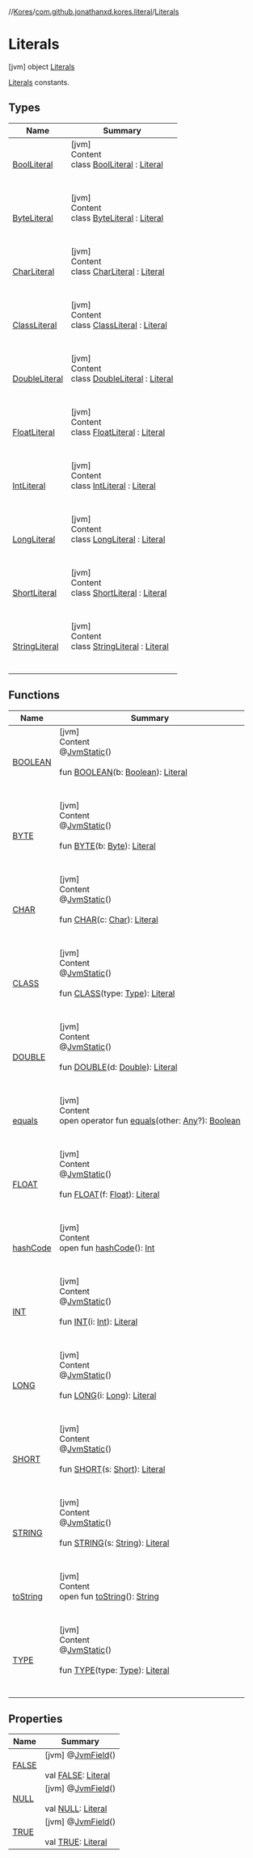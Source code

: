//[Kores](../../index.md)/[com.github.jonathanxd.kores.literal](../index.md)/[Literals](index.md)



# Literals  
 [jvm] object [Literals](index.md)

[Literals](../-literal/index.md) constants.

   


## Types  
  
|  Name|  Summary| 
|---|---|
| <a name="com.github.jonathanxd.kores.literal/Literals.BoolLiteral///PointingToDeclaration/"></a>[BoolLiteral](-bool-literal/index.md)| <a name="com.github.jonathanxd.kores.literal/Literals.BoolLiteral///PointingToDeclaration/"></a>[jvm]  <br>Content  <br>class [BoolLiteral](-bool-literal/index.md) : [Literal](../-literal/index.md)  <br><br><br>
| <a name="com.github.jonathanxd.kores.literal/Literals.ByteLiteral///PointingToDeclaration/"></a>[ByteLiteral](-byte-literal/index.md)| <a name="com.github.jonathanxd.kores.literal/Literals.ByteLiteral///PointingToDeclaration/"></a>[jvm]  <br>Content  <br>class [ByteLiteral](-byte-literal/index.md) : [Literal](../-literal/index.md)  <br><br><br>
| <a name="com.github.jonathanxd.kores.literal/Literals.CharLiteral///PointingToDeclaration/"></a>[CharLiteral](-char-literal/index.md)| <a name="com.github.jonathanxd.kores.literal/Literals.CharLiteral///PointingToDeclaration/"></a>[jvm]  <br>Content  <br>class [CharLiteral](-char-literal/index.md) : [Literal](../-literal/index.md)  <br><br><br>
| <a name="com.github.jonathanxd.kores.literal/Literals.ClassLiteral///PointingToDeclaration/"></a>[ClassLiteral](-class-literal/index.md)| <a name="com.github.jonathanxd.kores.literal/Literals.ClassLiteral///PointingToDeclaration/"></a>[jvm]  <br>Content  <br>class [ClassLiteral](-class-literal/index.md) : [Literal](../-literal/index.md)  <br><br><br>
| <a name="com.github.jonathanxd.kores.literal/Literals.DoubleLiteral///PointingToDeclaration/"></a>[DoubleLiteral](-double-literal/index.md)| <a name="com.github.jonathanxd.kores.literal/Literals.DoubleLiteral///PointingToDeclaration/"></a>[jvm]  <br>Content  <br>class [DoubleLiteral](-double-literal/index.md) : [Literal](../-literal/index.md)  <br><br><br>
| <a name="com.github.jonathanxd.kores.literal/Literals.FloatLiteral///PointingToDeclaration/"></a>[FloatLiteral](-float-literal/index.md)| <a name="com.github.jonathanxd.kores.literal/Literals.FloatLiteral///PointingToDeclaration/"></a>[jvm]  <br>Content  <br>class [FloatLiteral](-float-literal/index.md) : [Literal](../-literal/index.md)  <br><br><br>
| <a name="com.github.jonathanxd.kores.literal/Literals.IntLiteral///PointingToDeclaration/"></a>[IntLiteral](-int-literal/index.md)| <a name="com.github.jonathanxd.kores.literal/Literals.IntLiteral///PointingToDeclaration/"></a>[jvm]  <br>Content  <br>class [IntLiteral](-int-literal/index.md) : [Literal](../-literal/index.md)  <br><br><br>
| <a name="com.github.jonathanxd.kores.literal/Literals.LongLiteral///PointingToDeclaration/"></a>[LongLiteral](-long-literal/index.md)| <a name="com.github.jonathanxd.kores.literal/Literals.LongLiteral///PointingToDeclaration/"></a>[jvm]  <br>Content  <br>class [LongLiteral](-long-literal/index.md) : [Literal](../-literal/index.md)  <br><br><br>
| <a name="com.github.jonathanxd.kores.literal/Literals.ShortLiteral///PointingToDeclaration/"></a>[ShortLiteral](-short-literal/index.md)| <a name="com.github.jonathanxd.kores.literal/Literals.ShortLiteral///PointingToDeclaration/"></a>[jvm]  <br>Content  <br>class [ShortLiteral](-short-literal/index.md) : [Literal](../-literal/index.md)  <br><br><br>
| <a name="com.github.jonathanxd.kores.literal/Literals.StringLiteral///PointingToDeclaration/"></a>[StringLiteral](-string-literal/index.md)| <a name="com.github.jonathanxd.kores.literal/Literals.StringLiteral///PointingToDeclaration/"></a>[jvm]  <br>Content  <br>class [StringLiteral](-string-literal/index.md) : [Literal](../-literal/index.md)  <br><br><br>


## Functions  
  
|  Name|  Summary| 
|---|---|
| <a name="com.github.jonathanxd.kores.literal/Literals/BOOLEAN/#kotlin.Boolean/PointingToDeclaration/"></a>[BOOLEAN](-b-o-o-l-e-a-n.md)| <a name="com.github.jonathanxd.kores.literal/Literals/BOOLEAN/#kotlin.Boolean/PointingToDeclaration/"></a>[jvm]  <br>Content  <br>@[JvmStatic](https://kotlinlang.org/api/latest/jvm/stdlib/kotlin.jvm/-jvm-static/index.html)()  <br>  <br>fun [BOOLEAN](-b-o-o-l-e-a-n.md)(b: [Boolean](https://kotlinlang.org/api/latest/jvm/stdlib/kotlin/-boolean/index.html)): [Literal](../-literal/index.md)  <br><br><br>
| <a name="com.github.jonathanxd.kores.literal/Literals/BYTE/#kotlin.Byte/PointingToDeclaration/"></a>[BYTE](-b-y-t-e.md)| <a name="com.github.jonathanxd.kores.literal/Literals/BYTE/#kotlin.Byte/PointingToDeclaration/"></a>[jvm]  <br>Content  <br>@[JvmStatic](https://kotlinlang.org/api/latest/jvm/stdlib/kotlin.jvm/-jvm-static/index.html)()  <br>  <br>fun [BYTE](-b-y-t-e.md)(b: [Byte](https://kotlinlang.org/api/latest/jvm/stdlib/kotlin/-byte/index.html)): [Literal](../-literal/index.md)  <br><br><br>
| <a name="com.github.jonathanxd.kores.literal/Literals/CHAR/#kotlin.Char/PointingToDeclaration/"></a>[CHAR](-c-h-a-r.md)| <a name="com.github.jonathanxd.kores.literal/Literals/CHAR/#kotlin.Char/PointingToDeclaration/"></a>[jvm]  <br>Content  <br>@[JvmStatic](https://kotlinlang.org/api/latest/jvm/stdlib/kotlin.jvm/-jvm-static/index.html)()  <br>  <br>fun [CHAR](-c-h-a-r.md)(c: [Char](https://kotlinlang.org/api/latest/jvm/stdlib/kotlin/-char/index.html)): [Literal](../-literal/index.md)  <br><br><br>
| <a name="com.github.jonathanxd.kores.literal/Literals/CLASS/#java.lang.reflect.Type/PointingToDeclaration/"></a>[CLASS](-c-l-a-s-s.md)| <a name="com.github.jonathanxd.kores.literal/Literals/CLASS/#java.lang.reflect.Type/PointingToDeclaration/"></a>[jvm]  <br>Content  <br>@[JvmStatic](https://kotlinlang.org/api/latest/jvm/stdlib/kotlin.jvm/-jvm-static/index.html)()  <br>  <br>fun [CLASS](-c-l-a-s-s.md)(type: [Type](https://docs.oracle.com/javase/8/docs/api/java/lang/reflect/Type.html)): [Literal](../-literal/index.md)  <br><br><br>
| <a name="com.github.jonathanxd.kores.literal/Literals/DOUBLE/#kotlin.Double/PointingToDeclaration/"></a>[DOUBLE](-d-o-u-b-l-e.md)| <a name="com.github.jonathanxd.kores.literal/Literals/DOUBLE/#kotlin.Double/PointingToDeclaration/"></a>[jvm]  <br>Content  <br>@[JvmStatic](https://kotlinlang.org/api/latest/jvm/stdlib/kotlin.jvm/-jvm-static/index.html)()  <br>  <br>fun [DOUBLE](-d-o-u-b-l-e.md)(d: [Double](https://kotlinlang.org/api/latest/jvm/stdlib/kotlin/-double/index.html)): [Literal](../-literal/index.md)  <br><br><br>
| <a name="kotlin/Any/equals/#kotlin.Any?/PointingToDeclaration/"></a>[equals](../../com.github.jonathanxd.kores.util/-simple-resolver/index.md#%5Bkotlin%2FAny%2Fequals%2F%23kotlin.Any%3F%2FPointingToDeclaration%2F%5D%2FFunctions%2F-1211764316)| <a name="kotlin/Any/equals/#kotlin.Any?/PointingToDeclaration/"></a>[jvm]  <br>Content  <br>open operator fun [equals](../../com.github.jonathanxd.kores.util/-simple-resolver/index.md#%5Bkotlin%2FAny%2Fequals%2F%23kotlin.Any%3F%2FPointingToDeclaration%2F%5D%2FFunctions%2F-1211764316)(other: [Any](https://kotlinlang.org/api/latest/jvm/stdlib/kotlin/-any/index.html)?): [Boolean](https://kotlinlang.org/api/latest/jvm/stdlib/kotlin/-boolean/index.html)  <br><br><br>
| <a name="com.github.jonathanxd.kores.literal/Literals/FLOAT/#kotlin.Float/PointingToDeclaration/"></a>[FLOAT](-f-l-o-a-t.md)| <a name="com.github.jonathanxd.kores.literal/Literals/FLOAT/#kotlin.Float/PointingToDeclaration/"></a>[jvm]  <br>Content  <br>@[JvmStatic](https://kotlinlang.org/api/latest/jvm/stdlib/kotlin.jvm/-jvm-static/index.html)()  <br>  <br>fun [FLOAT](-f-l-o-a-t.md)(f: [Float](https://kotlinlang.org/api/latest/jvm/stdlib/kotlin/-float/index.html)): [Literal](../-literal/index.md)  <br><br><br>
| <a name="kotlin/Any/hashCode/#/PointingToDeclaration/"></a>[hashCode](../../com.github.jonathanxd.kores.util/-simple-resolver/index.md#%5Bkotlin%2FAny%2FhashCode%2F%23%2FPointingToDeclaration%2F%5D%2FFunctions%2F-1211764316)| <a name="kotlin/Any/hashCode/#/PointingToDeclaration/"></a>[jvm]  <br>Content  <br>open fun [hashCode](../../com.github.jonathanxd.kores.util/-simple-resolver/index.md#%5Bkotlin%2FAny%2FhashCode%2F%23%2FPointingToDeclaration%2F%5D%2FFunctions%2F-1211764316)(): [Int](https://kotlinlang.org/api/latest/jvm/stdlib/kotlin/-int/index.html)  <br><br><br>
| <a name="com.github.jonathanxd.kores.literal/Literals/INT/#kotlin.Int/PointingToDeclaration/"></a>[INT](-i-n-t.md)| <a name="com.github.jonathanxd.kores.literal/Literals/INT/#kotlin.Int/PointingToDeclaration/"></a>[jvm]  <br>Content  <br>@[JvmStatic](https://kotlinlang.org/api/latest/jvm/stdlib/kotlin.jvm/-jvm-static/index.html)()  <br>  <br>fun [INT](-i-n-t.md)(i: [Int](https://kotlinlang.org/api/latest/jvm/stdlib/kotlin/-int/index.html)): [Literal](../-literal/index.md)  <br><br><br>
| <a name="com.github.jonathanxd.kores.literal/Literals/LONG/#kotlin.Long/PointingToDeclaration/"></a>[LONG](-l-o-n-g.md)| <a name="com.github.jonathanxd.kores.literal/Literals/LONG/#kotlin.Long/PointingToDeclaration/"></a>[jvm]  <br>Content  <br>@[JvmStatic](https://kotlinlang.org/api/latest/jvm/stdlib/kotlin.jvm/-jvm-static/index.html)()  <br>  <br>fun [LONG](-l-o-n-g.md)(i: [Long](https://kotlinlang.org/api/latest/jvm/stdlib/kotlin/-long/index.html)): [Literal](../-literal/index.md)  <br><br><br>
| <a name="com.github.jonathanxd.kores.literal/Literals/SHORT/#kotlin.Short/PointingToDeclaration/"></a>[SHORT](-s-h-o-r-t.md)| <a name="com.github.jonathanxd.kores.literal/Literals/SHORT/#kotlin.Short/PointingToDeclaration/"></a>[jvm]  <br>Content  <br>@[JvmStatic](https://kotlinlang.org/api/latest/jvm/stdlib/kotlin.jvm/-jvm-static/index.html)()  <br>  <br>fun [SHORT](-s-h-o-r-t.md)(s: [Short](https://kotlinlang.org/api/latest/jvm/stdlib/kotlin/-short/index.html)): [Literal](../-literal/index.md)  <br><br><br>
| <a name="com.github.jonathanxd.kores.literal/Literals/STRING/#kotlin.String/PointingToDeclaration/"></a>[STRING](-s-t-r-i-n-g.md)| <a name="com.github.jonathanxd.kores.literal/Literals/STRING/#kotlin.String/PointingToDeclaration/"></a>[jvm]  <br>Content  <br>@[JvmStatic](https://kotlinlang.org/api/latest/jvm/stdlib/kotlin.jvm/-jvm-static/index.html)()  <br>  <br>fun [STRING](-s-t-r-i-n-g.md)(s: [String](https://kotlinlang.org/api/latest/jvm/stdlib/kotlin/-string/index.html)): [Literal](../-literal/index.md)  <br><br><br>
| <a name="kotlin/Any/toString/#/PointingToDeclaration/"></a>[toString](../../com.github.jonathanxd.kores.util/-simple-resolver/index.md#%5Bkotlin%2FAny%2FtoString%2F%23%2FPointingToDeclaration%2F%5D%2FFunctions%2F-1211764316)| <a name="kotlin/Any/toString/#/PointingToDeclaration/"></a>[jvm]  <br>Content  <br>open fun [toString](../../com.github.jonathanxd.kores.util/-simple-resolver/index.md#%5Bkotlin%2FAny%2FtoString%2F%23%2FPointingToDeclaration%2F%5D%2FFunctions%2F-1211764316)(): [String](https://kotlinlang.org/api/latest/jvm/stdlib/kotlin/-string/index.html)  <br><br><br>
| <a name="com.github.jonathanxd.kores.literal/Literals/TYPE/#java.lang.reflect.Type/PointingToDeclaration/"></a>[TYPE](-t-y-p-e.md)| <a name="com.github.jonathanxd.kores.literal/Literals/TYPE/#java.lang.reflect.Type/PointingToDeclaration/"></a>[jvm]  <br>Content  <br>@[JvmStatic](https://kotlinlang.org/api/latest/jvm/stdlib/kotlin.jvm/-jvm-static/index.html)()  <br>  <br>fun [TYPE](-t-y-p-e.md)(type: [Type](https://docs.oracle.com/javase/8/docs/api/java/lang/reflect/Type.html)): [Literal](../-literal/index.md)  <br><br><br>


## Properties  
  
|  Name|  Summary| 
|---|---|
| <a name="com.github.jonathanxd.kores.literal/Literals/FALSE/#/PointingToDeclaration/"></a>[FALSE](-f-a-l-s-e.md)| <a name="com.github.jonathanxd.kores.literal/Literals/FALSE/#/PointingToDeclaration/"></a> [jvm] @[JvmField](https://kotlinlang.org/api/latest/jvm/stdlib/kotlin.jvm/-jvm-field/index.html)()  <br>  <br>val [FALSE](-f-a-l-s-e.md): [Literal](../-literal/index.md)   <br>
| <a name="com.github.jonathanxd.kores.literal/Literals/NULL/#/PointingToDeclaration/"></a>[NULL](-n-u-l-l.md)| <a name="com.github.jonathanxd.kores.literal/Literals/NULL/#/PointingToDeclaration/"></a> [jvm] @[JvmField](https://kotlinlang.org/api/latest/jvm/stdlib/kotlin.jvm/-jvm-field/index.html)()  <br>  <br>val [NULL](-n-u-l-l.md): [Literal](../-literal/index.md)   <br>
| <a name="com.github.jonathanxd.kores.literal/Literals/TRUE/#/PointingToDeclaration/"></a>[TRUE](-t-r-u-e.md)| <a name="com.github.jonathanxd.kores.literal/Literals/TRUE/#/PointingToDeclaration/"></a> [jvm] @[JvmField](https://kotlinlang.org/api/latest/jvm/stdlib/kotlin.jvm/-jvm-field/index.html)()  <br>  <br>val [TRUE](-t-r-u-e.md): [Literal](../-literal/index.md)   <br>

